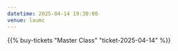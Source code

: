 ```yaml
---
datetime: 2025-04-14 19:30:00
venue: laumc
---
```


{{% buy-tickets "Master Class" "ticket-2025-04-14" %}}



